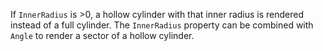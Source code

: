 If `InnerRadius` is >0, a hollow cylinder with that inner radius is
rendered instead of a full cylinder. The `InnerRadius` property can be
combined with `Angle` to render a sector of a hollow cylinder.